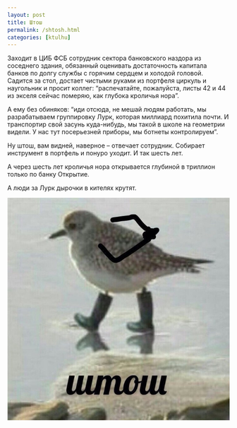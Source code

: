 ```yaml
---
layout: post
title: Штош
permalink: /shtosh.html
categories: [ktulhu]
---
```


Заходит в ЦИБ ФСБ сотрудник сектора банковского наздора из соседнего здания, обязанный оценивать достаточность капитала банков по долгу службы с горячим сердцем и холодой головой. Садится за стол, достает чистыми руками из портфеля циркуль и наугольник и просит коллег: “распечатайте, пожалуйста, листы 42 и 44 из экселя сейчас померяю, как глубока кроличья нора”. 

А ему без обиняков: “иди отсюда, не мешай людям работать, мы разрабатываем группировку Лурк, которая миллиард похитила почти. И транспортир свой засунь куда-нибудь, мы такой в школе на геометрии видели. У нас тут посерьезней приборы, мы ботнеты контролируем”. 

Ну штош, вам видней, наверное – отвечает сотрудник. Собирает инструмент в портфель и понуро уходит. И так шесть лет.

А через шесть лет кроличья нора открывается глубиной в триллион только по банку Открытие. 

А люди за Лурк дырочки в кителях крутят.

![Штош](/images/2019/09/shtosh.jpg)

